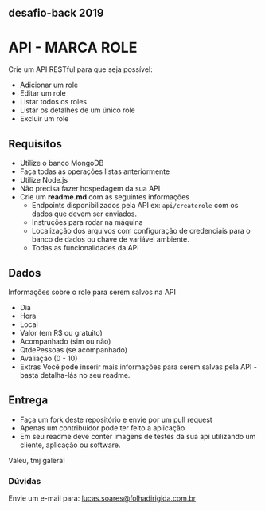 ## desafio-back 2019

# API - MARCA ROLE

Crie um API RESTful para que seja possível:
- Adicionar um role
- Editar um role
- Listar todos os roles
- Listar os detalhes de um único role
- Excluir um role

## Requisitos
- Utilize o banco MongoDB
- Faça todas as operações listas anteriormente
- Utilize Node.js
- Não precisa fazer hospedagem da sua API
- Crie um **readme.md** com as seguintes informações
  - Endpoints disponibilizados pela API ex: `api/createrole` com os dados que devem ser enviados.
  - Instruções para rodar na máquina
  - Localização dos arquivos com configuração de credenciais para o banco de dados ou chave de variável ambiente.
  - Todas as funcionalidades da API

## Dados
  Informações sobre o role para serem salvos na API
  - Dia
  - Hora
  - Local
  - Valor (em R$ ou gratuito)
  - Acompanhado (sim ou não)
  - QtdePessoas (se acompanhado)
  - Avaliação (0 - 10)
  - Extras
 Você pode inserir mais informações para serem salvas pela API - basta detalha-lás no seu readme.
 
## Entrega
- Faça um fork deste repositório e envie por um pull request
- Apenas um contribuidor pode ter feito a aplicação
- Em seu readme deve conter imagens de testes da sua api utilizando um cliente, aplicação ou software.

Valeu, tmj galera!

### Dúvidas
Envie um e-mail para: lucas.soares@folhadirigida.com.br
